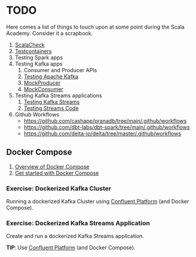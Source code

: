 # TODO

Here comes a list of things to touch upon at some point during the Scala Academy. Consider it a scrapbook.

1. [ScalaCheck](https://scalacheck.org/)
1. [Testcontainers](https://www.testcontainers.org/)
1. Testing Spark apps
1. Testing Kafka apps
    1. Consumer and Producer APIs
    1. [Testing Apache Kafka](https://developer.confluent.io/learn/testing-kafka/)
    1. [MockProducer](https://kafka.apache.org/31/javadoc/org/apache/kafka/clients/producer/MockProducer.html)
    1. [MockConsumer](https://kafka.apache.org/31/javadoc/org/apache/kafka/clients/consumer/MockConsumer.html)
1. Testing Kafka Streams applications
    1. [Testing Kafka Streams](https://kafka.apache.org/31/documentation/streams/developer-guide/testing.html)
    1. [Testing Streams Code](https://docs.confluent.io/platform/current/streams/developer-guide/test-streams.html)
1. Github Workflows
    * https://github.com/cashapp/pranadb/tree/main/.github/workflows
    * https://github.com/dbt-labs/dbt-spark/tree/main/.github/workflows
    * https://github.com/delta-io/delta/tree/master/.github/workflows

## Docker Compose

1. [Overview of Docker Compose](https://docs.docker.com/compose/)
1. [Get started with Docker Compose](https://docs.docker.com/compose/gettingstarted/)

### Exercise: Dockerized Kafka Cluster

Running a dockerized Kafka Cluster using [Confluent Platform](https://docs.confluent.io/platform/current/quickstart/ce-docker-quickstart.html) (and Docker Compose).

### Exercise: Dockerized Kafka Streams Application

Create and run a dockerized Kafka Streams application.

**TIP**: Use [Confluent Platform](https://docs.confluent.io/platform/current/quickstart/ce-docker-quickstart.html) (and Docker Compose).

